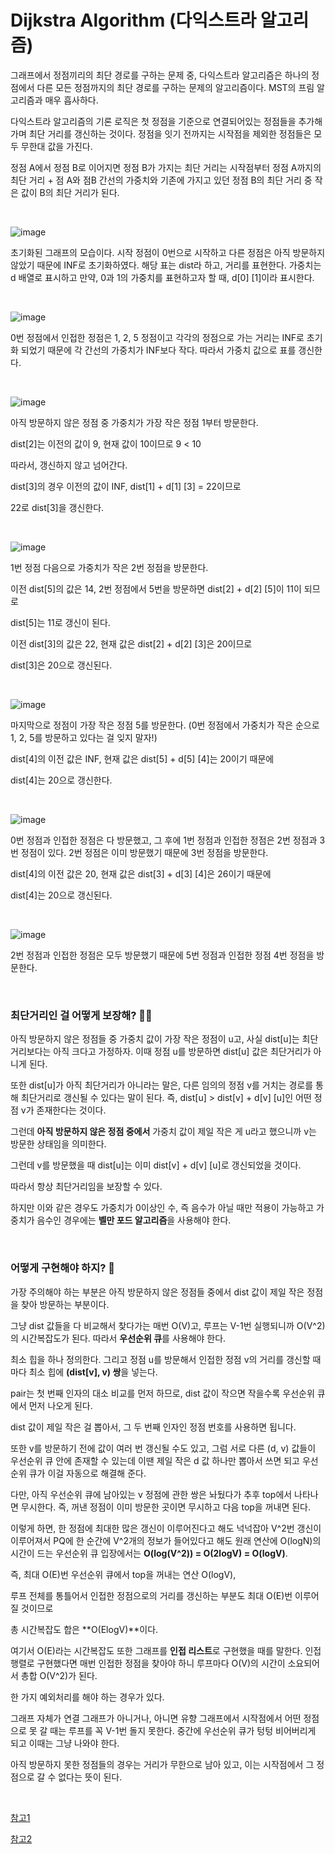 # Dijkstra Algorithm (다익스트라 알고리즘)

그래프에서 정점끼리의 최단 경로를 구하는 문제 중, 다익스트라 알고리즘은 하나의 정점에서 다른 모든 정점까지의 최단 경로를 구하는 문제의 알고리즘이다. MST의 프림 알고리즘과 매우 흡사하다.

다익스트라 알고리즘의 기론 로직은 첫 정점을 기준으로 연결되어있는 정점들을 추가해 가며 최단 거리를 갱신하는 것이다. 정점을 잇기 전까지는 시작점을 제외한 정점들은 모두 무한대 값을 가진다. 

정점 A에서 정점 B로 이어지면 정점 B가 가지는 최단 거리는 시작점부터 정점 A까지의 최단 거리 + 점 A와 점B 간선의 가중치와 기존에 가지고 있던 정점 B의 최단 거리 중 작은 값이 B의 최단 거리가 된다.

<br>

![image](https://user-images.githubusercontent.com/62419307/91636300-6a430000-ea3a-11ea-940d-1620dc91ae21.png)

초기화된 그래프의 모습이다. 시작 정점이 0번으로 시작하고 다른 정점은 아직 방문하지 않았기 때문에 INF로 초기화하였다. 해당 표는 dist라 하고, 거리를 표현한다. 가중치는 d 배열로 표시하고 만약, 0과 1의 가중치를 표현하고자 할 때, d[0] [1]이라 표시한다.

 <br>

![image](https://user-images.githubusercontent.com/62419307/91636330-a6766080-ea3a-11ea-9b52-d3a69b12a9e7.png)

0번 정점에서 인접한 정점은 1, 2, 5 정점이고 각각의 정점으로 가는 거리는 INF로 초기화 되었기 때문에 각 간선의 가중치가 INF보다 작다. 따라서 가중치 값으로 표를 갱신한다.

<br>

![image](https://user-images.githubusercontent.com/62419307/91636383-010fbc80-ea3b-11ea-8894-2b62bde93765.png)

아직 방문하지 않은 정점 중 가중치가 가장 작은 정점 1부터 방문한다. 

dist[2]는 이전의 값이 9, 현재 값이 10이므로 9 < 10

따라서, 갱신하지 않고 넘어간다.

dist[3]의 경우 이전의 값이 INF,  dist[1] + d[1] [3] = 22이므로

22로 dist[3]을 갱신한다.

<br>

![image](https://user-images.githubusercontent.com/62419307/91636604-de7ea300-ea3c-11ea-9dbd-f7ca38d665a5.png)

1번 정점 다음으로 가중치가 작은 2번 정점을 방문한다. 

이전 dist[5]의 값은 14, 2번 정점에서 5번을 방문하면 dist[2] + d[2] [5]이 11이 되므로

dist[5]는 11로 갱신이 된다.

이전 dist[3]의 값은 22, 현재 값은 dist[2] + d[2] [3]은 20이므로

dist[3]은 20으로 갱신된다.

<br>

![image](https://user-images.githubusercontent.com/62419307/91636769-1e925580-ea3e-11ea-88dc-3f77520c2e12.png)

마지막으로 정점이 가장 작은 정점 5를 방문한다. (0번 정점에서 가중치가 작은 순으로 1, 2, 5를 방문하고 있다는 걸 잊지 말자!) 

dist[4]의 이전 값은 INF, 현재 값은 dist[5] + d[5] [4]는 20이기 때문에

dist[4]는 20으로 갱신한다.

<br>

![image](https://user-images.githubusercontent.com/62419307/91636923-72516e80-ea3f-11ea-833a-68e71ac16a4b.png)

0번 정점과 인접한 정점은 다 방문했고, 그 후에 1번 정점과 인접한 정점은 2번 정점과 3번 정점이 있다. 2번 정점은 이미 방문했기 때문에 3번 정점을 방문한다.

dist[4]의 이전 값은 20, 현재 값은 dist[3] + d[3] [4]은 26이기 때문에

dist[4]는 20으로 갱신된다.

<br>

![image](https://user-images.githubusercontent.com/62419307/91637225-04f30d00-ea42-11ea-9a21-058469b15d1e.png)

2번 정점과 인접한 정점은 모두 방문했기 때문에 5번 정점과 인접한 정점 4번 정점을 방문한다.

<br>

### 최단거리인 걸 어떻게 보장해? 🤷‍♀️

아직 방문하지 않은 정점들 중 가중치 값이 가장 작은 정점이 u고, 사실 dist[u]는 최단거리보다는 아직 크다고 가정하자. 이때 정점 u를 방문하면 dist[u] 값은 최단거리가 아니게 된다.

또한 dist[u]가 아직 최단거리가 아니라는 말은, 다른 임의의 정점 v를 거치는 경로를 통해 최단거리로 갱신될 수 있다는 말이 된다. 즉, dist[u] > dist[v] + d[v] [u]인 어떤 정점 v가 존재한다는 것이다.

그런데 **아직 방문하지 않은 정점 중에서** 가중치 값이 제일 작은 게 u라고 했으니까 v는 방문한 상태임을 의미한다.

그런데 v를 방문했을 때 dist[u]는 이미 dist[v] + d[v] [u]로 갱신되었을 것이다.

따라서 항상 최단거리임을 보장할 수 있다.

하지만 이와 같은 경우도 가중치가 0이상인 수, 즉 음수가 아닐 때만 적용이 가능하고 가중치가 음수인 경우에는 **벨만 포드 알고리즘**을 사용해야 한다.

<br>

### 어떻게 구현해야 하지? 👀

가장 주의해야 하는 부분은 아직 방문하지 않은 정점들 중에서 dist 값이 제일 작은 정점을 찾아 방문하는 부분이다.

그냥 dist 값들을 다 비교해서 찾다가는 매번 O(V)고, 루프는 V-1번 실행되니까 O(V^2)의 시간복잡도가 된다. 따라서 **우선순위 큐**를 사용해야 한다.

최소 힙을 하나 정의한다. 그리고 정점 u를 방문해서 인접한 정점 v의 거리를 갱신할 때마다 최소 힙에 **(dist[v], v) 쌍**을 넣는다.

pair는 첫 번째 인자의 대소 비교를 먼저 하므로, dist 값이 작으면 작을수록 우선순위 큐에서 먼저 나오게 된다.

dist 값이 제일 작은 걸 뽑아서, 그 두 번째 인자인 정점 번호를 사용하면 됩니다.

또한 v를 방문하기 전에 값이 여러 번 갱신될 수도 있고, 그럼 서로 다른 (d, v) 값들이 우선순위 큐 안에 존재할 수 있는데 이땐 제일 작은 d 값 하나만 뽑아서 쓰면 되고 우선순위 큐가 이걸 자동으로 해결해 준다.

다만, 아직 우선순위 큐에 남아있는 v 정점에 관한 쌍은 놔뒀다가 추후 top에서 나타나면 무시한다. 즉, 꺼낸 정점이 이미 방문한 곳이면 무시하고 다음 top을 꺼내면 된다.

이렇게 하면, 한 정점에 최대한 많은 갱신이 이루어진다고 해도 넉넉잡아 V^2번 갱신이 이루어져서 PQ에 한 순간에 V^2개의 정보가 들어있다고 해도 원래 연산에 O(logN)의 시간이 드는 우선순위 큐 입장에서는 **O(log(V^2)) = O(2logV) = O(logV)**.

즉, 최대 O(E)번 우선순위 큐에서 top을 꺼내는 연산 O(logV),

루프 전체를 통틀어서 인접한 정점으로의 거리를 갱신하는 부분도 최대 O(E)번 이루어질 것이므로

총 시간복잡도 합은 **O(ElogV)**이다.

여기서 O(E)라는 시간복잡도 또한 그래프를 **인접 리스트**로 구현했을 때를 말한다. 인접행렬로 구현했다면 매번 인접한 정점을 찾아야 하니 루프마다 O(V)의 시간이 소요되어서 총합 O(V^2)가 된다.

한 가지 예외처리를 해야 하는 경우가 있다.

그래프 자체가 연결 그래프가 아니거나, 아니면 유향 그래프에서 시작점에서 어떤 정점으로 못 갈 때는 루프를 꼭 V-1번 돌지 못한다. 중간에 우선순위 큐가 텅텅 비어버리게 되고 이때는 그냥 나와야 한다.

아직 방문하지 못한 정점들의 경우는 거리가 무한으로 남아 있고, 이는 시작점에서 그 정점으로 갈 수 없다는 뜻이 된다.

<br>

[참고1](https://m.blog.naver.com/kks227/220796029558)

[참고2](https://hsp1116.tistory.com/42)